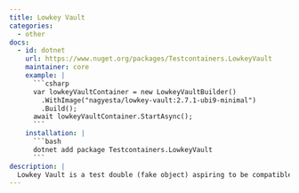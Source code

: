 ```yaml
---
title: Lowkey Vault
categories:
  - other
docs:
  - id: dotnet
    url: https://www.nuget.org/packages/Testcontainers.LowkeyVault
    maintainer: core
    example: |
      ```csharp
      var lowkeyVaultContainer = new LowkeyVaultBuilder()
        .WithImage("nagyesta/lowkey-vault:2.7.1-ubi9-minimal")
        .Build();
      await lowkeyVaultContainer.StartAsync();
      ```
    installation: |
      ```bash
      dotnet add package Testcontainers.LowkeyVault
      ```
description: |
  Lowkey Vault is a test double (fake object) aspiring to be compatible with Azure Key Vault REST APIs. https://github.com/nagyesta/lowkey-vault.
---
```

